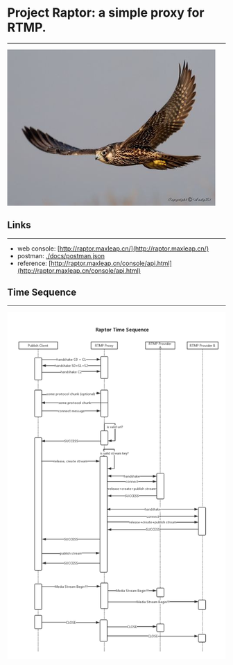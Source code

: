 # Project Raptor: a simple proxy for RTMP.
----------------------------------
![raptor](docs/raptor.jpg "raptor")

## Links
--------------------------------------------
- web console: [http://raptor.maxleap.cn/](http://raptor.maxleap.cn/)
- postman: [./docs/postman.json](./docs/postman.json)
- reference: [http://raptor.maxleap.cn/console/api.html](http://raptor.maxleap.cn/console/api.html)

## Time Sequence
----------------------------------
![time sequence diagram.](docs/timeseq.png "time sequence")

